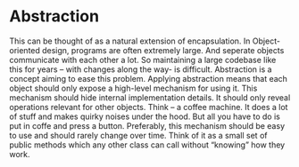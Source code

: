 # Abstraction

This can be thought of as a natural extension of encapsulation. In Object-oriented design, programs are often extremely large. And seperate objects communicate with each other a lot. So maintaining a large codebase like this for years – with changes along the way- is difficult. Abstraction is a concept aiming to ease this problem. Applying abstraction means that each object should only expose a high-level mechanism for using it. This mechanism should hide internal implementation details. It should only reveal operations relevant for other objects. Think – a coffee machine. It does a lot of stuff and makes quirky noises under the hood. But all you have to do is put in coffe and press a button. Preferably, this mechanism should be easy to use and should rarely change over time. Think of it as a small set of public methods which any other class can call without “knowing” how they work.
